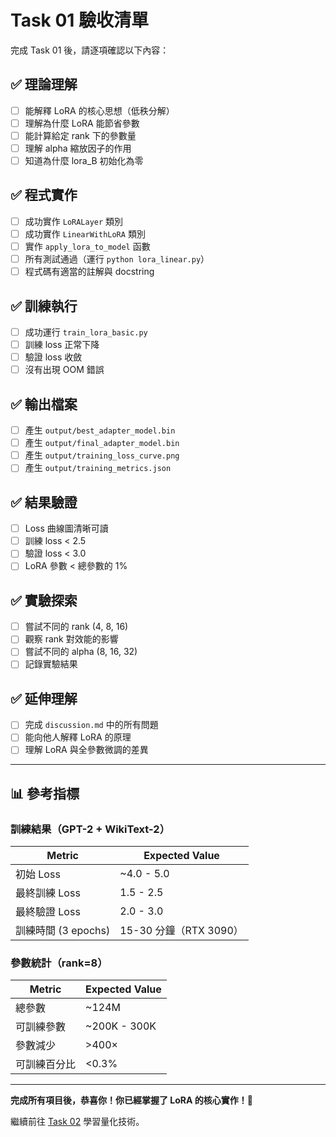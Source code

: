 # Task 01 驗收清單

完成 Task 01 後，請逐項確認以下內容：

## ✅ 理論理解

- [ ] 能解釋 LoRA 的核心思想（低秩分解）
- [ ] 理解為什麼 LoRA 能節省參數
- [ ] 能計算給定 rank 下的參數量
- [ ] 理解 alpha 縮放因子的作用
- [ ] 知道為什麼 lora_B 初始化為零

## ✅ 程式實作

- [ ] 成功實作 `LoRALayer` 類別
- [ ] 成功實作 `LinearWithLoRA` 類別
- [ ] 實作 `apply_lora_to_model` 函數
- [ ] 所有測試通過（運行 `python lora_linear.py`）
- [ ] 程式碼有適當的註解與 docstring

## ✅ 訓練執行

- [ ] 成功運行 `train_lora_basic.py`
- [ ] 訓練 loss 正常下降
- [ ] 驗證 loss 收斂
- [ ] 沒有出現 OOM 錯誤

## ✅ 輸出檔案

- [ ] 產生 `output/best_adapter_model.bin`
- [ ] 產生 `output/final_adapter_model.bin`
- [ ] 產生 `output/training_loss_curve.png`
- [ ] 產生 `output/training_metrics.json`

## ✅ 結果驗證

- [ ] Loss 曲線圖清晰可讀
- [ ] 訓練 loss < 2.5
- [ ] 驗證 loss < 3.0
- [ ] LoRA 參數 < 總參數的 1%

## ✅ 實驗探索

- [ ] 嘗試不同的 rank (4, 8, 16)
- [ ] 觀察 rank 對效能的影響
- [ ] 嘗試不同的 alpha (8, 16, 32)
- [ ] 記錄實驗結果

## ✅ 延伸理解

- [ ] 完成 `discussion.md` 中的所有問題
- [ ] 能向他人解釋 LoRA 的原理
- [ ] 理解 LoRA 與全參數微調的差異

---

## 📊 參考指標

### 訓練結果（GPT-2 + WikiText-2）

| Metric | Expected Value |
|--------|----------------|
| 初始 Loss | ~4.0 - 5.0 |
| 最終訓練 Loss | 1.5 - 2.5 |
| 最終驗證 Loss | 2.0 - 3.0 |
| 訓練時間 (3 epochs) | 15-30 分鐘（RTX 3090）|

### 參數統計（rank=8）

| Metric | Expected Value |
|--------|----------------|
| 總參數 | ~124M |
| 可訓練參數 | ~200K - 300K |
| 參數減少 | >400× |
| 可訓練百分比 | <0.3% |

---

**完成所有項目後，恭喜你！你已經掌握了 LoRA 的核心實作！🎉**

繼續前往 [Task 02](../task02_qlora/) 學習量化技術。
